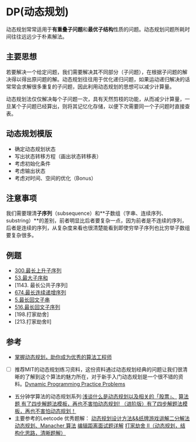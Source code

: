 # DP(动态规划)

动态规划常常适用于**有重叠子问题**和**最优子结构**性质的问题。动态规划问题所耗时间往往远远少于朴素解法。

## 主要思想

若要解决一个给定问题，我们需要解决其不同部分（子问题），在根据子问题的解决得以得出原问题的解。动态规划往往用于优化递归问题，如果运动递归解决的话常常会求解很多重复的子问题，因此利用动态规划的思想可以减少计算量。

动态规划法仅仅解决每个子问题一次，具有天然剪枝的功能，从而减少计算量，一旦某个子问题已经算出，则将其记忆化存储，以便下次需要同一个子问题时直接查表。

## 动态规划模版
- 确定动态规划状态
- 写出状态转移方程（画出状态转移表）
- 考虑初始化条件
- 考虑输出状态
- 考虑对时间、空间的优化（Bonus）

## 注意事项
我们需要理清**子序列**（subsequence）和**子数组（字串、连续序列、substring）**的差别，前者明显比后者要复杂一点，因为前者是不连续的序列，后者是连续的序列，从复杂度来看也很清楚能看到即使穷举子序列也比穷举子数组要复杂很多。
## 例题

- [300.最长上升子序列](https://github.com/CRuJia/LeetCode/blob/master/2.DP/300.Longest%20increasing%20Subsequence.py)
- [53.最大子序和](https://github.com/CRuJia/LeetCode/blob/master/2.DP/53.Maximum%20Subarray.py)
- [1143. 最长公共子序列]
- [674.最长连续递增序列](https://github.com/CRuJia/LeetCode/blob/master/2.DP/674.Longest%20Continuous%20Increasing%20Subsequence.py)
- [5.最长回文子串](https://github.com/CRuJia/LeetCode/blob/master/2.DP/5.%20Longest%20Palindromic%20Substring.py)
- [516.最长回文子序列](https://github.com/CRuJia/LeetCode/blob/master/2.DP/516.Longest%20Palindromic%20Subsequence.py)
- [198.打家劫舍]
- [213.打家劫舍II]


## 参考

- [掌握动态规划，助你成为优秀的算法工程师](https://www.jiqizhixin.com/articles/2019-09-29-5)
- [ ] 推荐MIT的动态规划练习资料，这份资料通过动态规划经典的问题让我们很清晰的了解到这个算法的魅力所在，对于新手入门动态规划是一个很不错的资料。[Dynamic Programming Practice Problems](https://people.cs.clemson.edu/~bcdean/dp_practice/)
- 五分钟学算法的动态规划系列:[浅谈什么是动态规划以及相关的「股票」、](https://mp.weixin.qq.com/s?__biz=MzUyNjQxNjYyMg==&mid=2247485288&idx=1&sn=fd043fc723f38bcaecc90d9945981f8a&chksm=fa0e68e9cd79e1ffd965205bb06b1731539bf2e0bbc5991664f5d1d9721b346ec08c85bb9042&scene=21#wechat_redirect)
[算法题 有了四步解题法模板，再也不害怕动态规划! ](https://mp.weixin.qq.com/s?__biz=MzUyNjQxNjYyMg==&mid=2247486904&idx=1&sn=099d5560ab25c0163349dff0c7f51490&chksm=fa0e6239cd79eb2fe6e831d7debba60aa906721d592b8766a944ef88bf91bf82568c20d71891&scene=21#wechat_redirect)
[（进阶版）有了四步解题法模板，再也不害怕动态规划！](https://mp.weixin.qq.com/s?__biz=MzUyNjQxNjYyMg==&mid=2247486923&idx=2&sn=6c1c8aeb4db68522e67ddf8c1e933660&chksm=fa0e624acd79eb5cdb410808921609a830b9b9221e813e4eb89cf551ca48f317668d44b095d2&scene=21#wechat_redirect)
- 主要参考的Leetcode 优秀题解：
[动态规划设计方法&&纸牌游戏讲解二分解法](https://leetcode-cn.com/problems/longest-increasing-subsequence/solution/dong-tai-gui-hua-she-ji-fang-fa-zhi-pai-you-xi-jia/)
[动态规划、Manacher 算法](https://leetcode-cn.com/problems/longest-palindromic-substring/solution/zhong-xin-kuo-san-dong-tai-gui-hua-by-liweiwei1419/)
[编辑距离面试题详解](https://leetcode-cn.com/problems/edit-distance/solution/bian-ji-ju-chi-mian-shi-ti-xiang-jie-by-labuladong/)
[打家劫舍 II（动态规划，结构化思路，清晰题解）](https://leetcode-cn.com/problems/house-robber-ii/solution/213-da-jia-jie-she-iidong-tai-gui-hua-jie-gou-hua-/)


